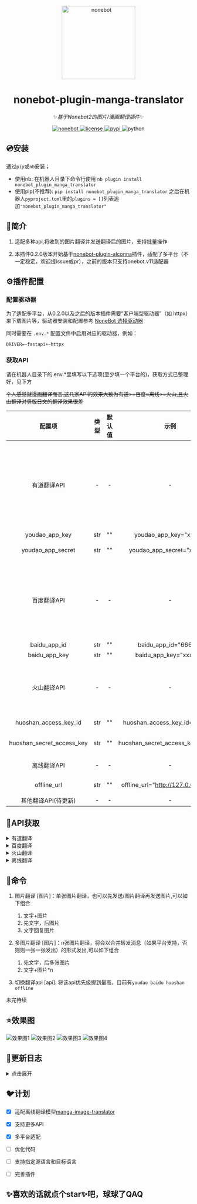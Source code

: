 <!-- markdownlint-disable MD033 -->
<p align="center">
  <a href="https://v2.nonebot.dev/"><img src="https://v2.nonebot.dev/logo.png" width="200" height="200" alt="nonebot"></a>
</p>
<div align="center">

# nonebot-plugin-manga-translator

✨*基于Nonebot2的图片/漫画翻译插件*✨

<a href="https://github.com/nonebot/nonebot2">
  <img src="https://img.shields.io/badge/nonebot-v2-red" alt="nonebot">
</a>
<a href="./LICENSE">
    <img src="https://img.shields.io/github/license/maoxig/nonebot-plugin-manga-translator" alt="license">
</a>
<a href="https://pypi.python.org/pypi/nonebot-plugin-manga-translator">
    <img src="https://img.shields.io/pypi/v/nonebot-plugin-manga-translator" alt="pypi">
</a>
<img src="https://img.shields.io/badge/python-3.8+-blue.svg" alt="python">

<div align="left">

## 💿安装

通过`pip`或`nb`安装；

- 使用nb:
  在机器人目录下命令行使用
  `nb plugin install nonebot_plugin_manga_translator`
- 使用pip(不推荐):
  `pip install nonebot_plugin_manga_translator`
  之后在机器人`pyproject.toml`里的`plugins = []`列表追加`"nonebot_plugin_manga_translator"`

## 📖简介

1. 适配多种api,将收到的图片翻译并发送翻译后的图片，支持批量操作

2. 本插件0.2.0版本开始基于[nonebot-plugin-alconna](https://github.com/nonebot/plugin-alconna/tree/master)插件，适配了多平台（不一定稳定，欢迎提issue或pr），之前的版本只支持onebot.v11适配器

## ⚙️插件配置

### 配置驱动器​

为了适配多平台，从0.2.0以及之后的版本插件需要“客户端型驱动器”（如 httpx）来下载图片等，驱动器安装和配置参考 [NoneBot 选择驱动器](https://nonebot.dev/docs/advanced/driver)

同时需要在 `.env.*` 配置文件中启用对应的驱动器，例如：

```
DRIVER=~fastapi+~httpx
```

### 获取API

请在机器人目录下的.env.*里填写以下选项(至少填一个平台的)，获取方式已整理好，见下方

~~个人感觉就漫画翻译而言,这几家API的效果大致为有道>=百度≈离线>=火山,且火山翻译对竖版日文的翻译效果很差~~

|          配置项           | 类型  | 默认值 |                 示例                  | 说明              | API定价                                                |
| :-----------------------: | :---: | :----: | :-----------------------------------: | :---------------- | :----------------------------------------------------- |
|        有道翻译API        |   -   |   -    |                   -                   | -                 | 新用户送一定额度,梯度收费，0<月调用量<100w时,0.04元/张 |
|      youdao_app_key       |  str  |   ""   |        youdao_app_key="xxxxx"         | 应用ID            |                                                        |
|     youdao_app_secret     |  str  |   ""   |      youdao_app_secret="xxxxxx"       | 应用秘钥          |                                                        |
|        百度翻译API        |   -   |   -    |                   -                   | -                 | 每月1万次免费调用量，之后按梯度收费,最高0.04元/次      |
|       baidu_app_id        |  str  |   ""   |         baidu_app_id="66666"          | APP ID            |                                                        |
|       baidu_app_key       |  str  |   ""   |        baidu_app_key="xxxxxx"         | 密钥              |                                                        |
|        火山翻译API        |   -   |   -    |                   -                   | -                 | 每月前100张免费，之后0.04元/张                         |
|   huoshan_access_key_id   |  str  |   ""   |     huoshan_access_key_id="AK***"     | Access Key ID     |                                                        |
| huoshan_secret_access_key |  str  |   ""   |   huoshan_secret_access_key="UT**"    | Secret Access Key |                                                        |
|        离线翻译API        |   -   |   -    |                   -                   | -                 | 可能是电费?                                            |
|        offline_url        |  str  |   ""   | offline_url="<http://127.0.0.1:5003>" | 见下方说明        |                                                        |
|    其他翻译API(待更新)    |   -   |   -    |                   -                   | -                 |                                                        |

## 🔑API获取

<details>
<summary>有道翻译</summary>

1. 在[有道智云AI开放平台](https://ai.youdao.com/#/)注册并登录后，进入控制台
2. 在左侧`自然语言翻译服务`里的`图片翻译`里创建应用，选择服务和接入方式分别为`图片翻译`和`API`，其他项随意。
![Image text](https://github.com/maoxig/nonebot-plugin-manga-translator/blob/main/resource/有道翻译.png)
3. 创建后将`应用ID`和`应用秘钥`按照上面的配置说明分别填入.env.*文件里即可

</details>

<details>
<summary>百度翻译</summary>

   1. 在[百度翻译开放平台](https://api.fanyi.baidu.com/)注册并登录
   2. 找到`产品服务`的`图片翻译`,申请创建
   3. 创建后在`管理控制台`的`总览`中找到`APP ID`和`密钥`,根据上面的配置说明填入.env.*文件

</details>

<details>
<summary>火山翻译</summary>

   1. 根据火山引擎的[文档](https://www.volcengine.com/docs/4640/130872)，按流程注册
   2. 创建好服务后获取到密钥，分别为`Access Key ID`和`Secret Access Key`，然后点击`Secret Access Key`下的按钮显示出密钥
   3. 分别根据上面的配置说明填入.env.*文件

</details>

<details>
<summary>离线翻译</summary>
(该方案对设备配置要求较高，建议在有足够的硬盘空间、内存、显存，或有一台能为bot处理请求的服务器时考虑使用该方案)

   1. 参考[manga-image-translator](https://github.com/zyddnys/manga-image-translator)的说明，克隆仓库，并安装相关依赖(可能需要额外安装`pydensecrf`)
   2. 安装好依赖后，在仓库目录下运行

      ```python
      python -m manga_translator -v --mode web --use-cuda
      # the demo will be serving on http://127.0.0.1:5003，此时会提供一个网页，可以点击打开
      ```

   3. 如果你的设备没有成功安装cuda(要求pytorch的版本和cuda对应，不对应请重装)，请去掉参数`--use-cuda`，如果图片处理过程中爆显存，请改成`--use-cuda-limited`

   4. 你可以访问控制台给出的网址，**尝试先本地翻译一张图片**，此时会根据选项下载需要的模型(为防止下载失败，也可以提前手动下载)
   5. 如果bot和翻译器在同一台设备，那么.env填写`offline_url="http://127.0.0.1:5003"`即可，如果不在同一台设备，你**可能**还需要放行防火墙、端口转发等，并且填写内容也会有所变化
   6. 最后你**可能**还需要修改一下本插件的代码，找到本插件`utils.py`的`offline`函数，根据注释和[文档](https://github.com/zyddnys/manga-image-translator/blob/main/README.md),修改字典`data`，从而指定你想要的OCR模型和翻译模型(目前是用了offline模型,你可以改成别的)

</details>

## 🎉命令

1. 图片翻译 [图片]：单张图片翻译，也可以先发送/图片翻译再发送图片,可以如下组合

    1. 文字+图片
    2. 先文字，后图片
    3. 文字回复图片

2. 多图片翻译 [图片]：n张图片翻译，将会以合并转发消息（如果平台支持，否则则一张一张发出）的形式发出,可以如下组合

    1. 先文字，后多张图片
    2. 文字+图片*n
3. 切换翻译api [api]: 将该api优先级提到最高，目前有`youdao baidu huoshan offline`

未完待续

## ⭐效果图

![效果图1](https://github.com/maoxig/nonebot-plugin-manga-translator/blob/main/resource/效果图1.jpg)
![效果图2](https://github.com/maoxig/nonebot-plugin-manga-translator/blob/main/resource/效果图2.jpg)
![效果图3](https://github.com/maoxig/nonebot-plugin-manga-translator/blob/main/resource/效果图3.jpg)
![效果图4](https://github.com/maoxig/nonebot-plugin-manga-translator/blob/main/resource/效果图4.PNG)

## 🌙更新日志

<details>
<summary>点击展开</summary>

- 2024-04-23:

  - 更新PIL版本，修复压缩png图片时失败

- 2024-04-23:

  - 更新版本，这个版本起开始基于[nonebot-plugin-alconna](https://github.com/nonebot/plugin-alconna/tree/master)插件支持多适配器多平台(可能有bug)，同时更新nonebot2依赖至2.2.0以上

- 2023-06-09:

  - 更新插件元数据

- 2023-05-03:

  - 更新说明文档
  - 适配[火山翻译api](https://translate.volcengine.com/api),你可以选择接入火山翻译提供的API

- 2023-05-01:

  - 添加切换api的功能，你可以将某个api优先级设为最高
  - 适配离线翻译api[manga-image-translator](https://github.com/zyddnys/manga-image-translator),现在你可以体验本地的翻译

- 2023-04-28:

  - 插件发布

</details>

## 🐦计划

- [x] 适配离线翻译模型[manga-image-translator](https://github.com/zyddnys/manga-image-translator)

- [x] 支持更多API

- [x] 多平台适配

- [ ] 优化代码

- [ ] 支持指定源语言和目标语言

- [ ] 完善插件

## ✨喜欢的话就点个star✨吧，球球了QAQ
